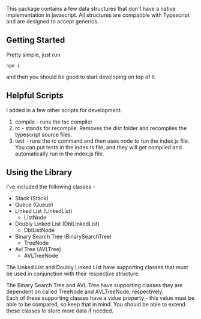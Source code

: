This package contains a few data structures that don't have a native implementation in javascript.  All structures are compatible with Typescript and are designed to accept generics. 

## Getting Started
Pretty simple, just run 
```
npm i
```
and then you should be good to start developing on top of it. 

## Helpful Scripts
I added in a few other scripts for development.
1. compile - runs the tsc compiler
2. rc - stands for recompile.  Removes the dist folder and recompiles the typescript source files.
3. test - runs the rc command and then uses node to run the index.js file.  You can put tests in the index.ts file, and they will get compiled and automatically run in the index.js file.

## Using the Library
I've included the following classes - 
- Stack (Stack)
- Queue (Queue)
- Linked List (LinkedList)
  - ListNode
- Doubly Linked List (DblLinkedList)
  - DblListNode
- Binary Search Tree (BinarySearchTree)
  - TreeNode
- Avl Tree (AVLTree)
  - AVLTreeNode

The Linked List and Doubly Linked List have supporting classes that must be used in conjunction with their respective structure.

The Binary Search Tree and AVL Tree have supporting classes they are dependent on called TreeNode and AVLTreeNode, respectively.  
Each of these supporting classes have a value property - this value must be able to be compared, so keep that in mind.  You should be able to extend these classes to store more data if needed. 
